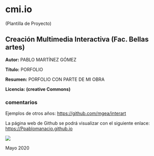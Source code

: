 # cmi.io

(Plantilla de Proyecto) 

## Creación Multimedia Interactiva (Fac. Bellas artes)

**Autor:**  PABLO MARTÍNEZ GÓMEZ 

**Título:** PORFOLIO

**Resumen:**  PORFOLIO CON PARTE DE MI OBRA

**Licencia: (creative Commons)**


### comentarios

Ejemplos de otros años: https://github.com/mgea/interart 

La página web de Github se podrá visualizar con el siguiente enlace: https://Ppablomanacio.github.io 

![](https://upload.wikimedia.org/wikipedia/commons/thumb/6/62/CC-BY-SA-Andere_Wikis_%28v%29.svg/200px-CC-BY-SA-Andere_Wikis_%28v%29.svg.png)



Mayo 2020
